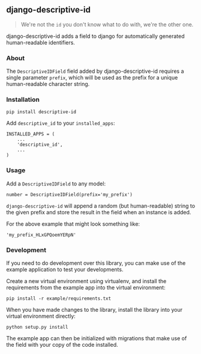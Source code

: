 ## django-descriptive-id

>We're not the `id` you don't know what to do with, we're the other one.

django-descriptive-id adds a field to django for automatically generated human-readable identifiers.

### About

The ```DescriptiveIDField``` field added by django-descriptive-id requires a single parameter `prefix`, which will be used as the prefix for a unique human-readable character string.

### Installation

```pip install descriptive-id```

Add `descriptive_id` to your `installed_apps`:

```
INSTALLED_APPS = (
    ...
    'descriptive_id',
    ...
)
```

### Usage

Add a `DescriptiveIDField` to any model:

```
number = DescriptiveIDField(prefix='my_prefix')
```

```django-descriptive-id``` will append a random (but human-readable) string to the given prefix and store the result in the field when an instance is added.

For the above example that might look something like:

```
'my_prefix_HLxGPQoemYERpN'
```

### Development

If you need to do development over this library, you can make use of the example application to test your developments.

Create a new virtual environment using virtualenv, and install the requirements from the example app into the virtual environment:

```
pip install -r example/requirements.txt
```

When you have made changes to the library, install the library into your virtual environment directly:

```
python setup.py install
```

The example app can then be initialized with migrations that make use of the field with your copy of the code installed.
